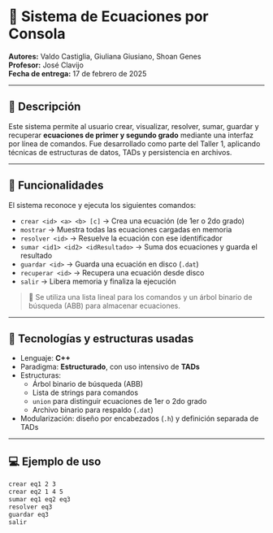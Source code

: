 # 🧮 Sistema de Ecuaciones por Consola

**Autores:** Valdo Castiglia, Giuliana Giusiano, Shoan Genes  
**Profesor:** José Clavijo  
**Fecha de entrega:** 17 de febrero de 2025

---

## 📌 Descripción

Este sistema permite al usuario crear, visualizar, resolver, sumar, guardar y recuperar **ecuaciones de primer y segundo grado** mediante una interfaz por línea de comandos. Fue desarrollado como parte del Taller 1, aplicando técnicas de estructuras de datos, TADs y persistencia en archivos.

---

## 🧠 Funcionalidades

El sistema reconoce y ejecuta los siguientes comandos:

- `crear <id> <a> <b> [c]` → Crea una ecuación (de 1er o 2do grado)
- `mostrar` → Muestra todas las ecuaciones cargadas en memoria
- `resolver <id>` → Resuelve la ecuación con ese identificador
- `sumar <id1> <id2> <idResultado>` → Suma dos ecuaciones y guarda el resultado
- `guardar <id>` → Guarda una ecuación en disco (`.dat`)
- `recuperar <id>` → Recupera una ecuación desde disco
- `salir` → Libera memoria y finaliza la ejecución

> 🧪 Se utiliza una lista lineal para los comandos y un árbol binario de búsqueda (ABB) para almacenar ecuaciones.

---

## 🔧 Tecnologías y estructuras usadas

- Lenguaje: **C++**
- Paradigma: **Estructurado**, con uso intensivo de **TADs**
- Estructuras:
  - Árbol binario de búsqueda (ABB)
  - Lista de strings para comandos
  - `union` para distinguir ecuaciones de 1er o 2do grado
  - Archivo binario para respaldo (`.dat`)
- Modularización: diseño por encabezados (`.h`) y definición separada de TADs

---

## 💻 Ejemplo de uso

```txt
crear eq1 2 3
crear eq2 1 4 5
sumar eq1 eq2 eq3
resolver eq3
guardar eq3
salir
